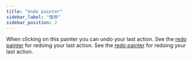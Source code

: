 ```yaml
---
title: "Undo painter"
sidebar_label: "復原"
sidebar_position: 2
---
```


When clicking on this painter you can undo your last action. See the [redo painter](redo) for redoing your last action. See the [redo painter](redo) for redoing your last action.
